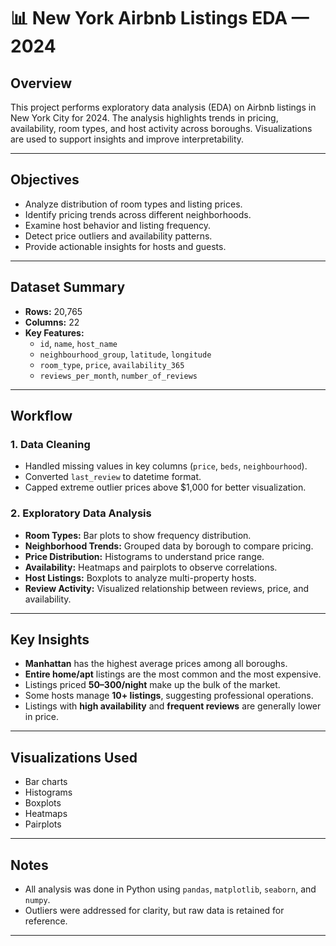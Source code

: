 # 📊 New York Airbnb Listings EDA — 2024

## Overview
This project performs exploratory data analysis (EDA) on Airbnb listings in New York City for 2024. The analysis highlights trends in pricing, availability, room types, and host activity across boroughs. Visualizations are used to support insights and improve interpretability.

---

## Objectives
- Analyze distribution of room types and listing prices.
- Identify pricing trends across different neighborhoods.
- Examine host behavior and listing frequency.
- Detect price outliers and availability patterns.
- Provide actionable insights for hosts and guests.

---

## Dataset Summary
- **Rows:** 20,765  
- **Columns:** 22  
- **Key Features:**  
  - `id`, `name`, `host_name`  
  - `neighbourhood_group`, `latitude`, `longitude`  
  - `room_type`, `price`, `availability_365`  
  - `reviews_per_month`, `number_of_reviews`  

---

## Workflow

### 1. Data Cleaning
- Handled missing values in key columns (`price`, `beds`, `neighbourhood`).
- Converted `last_review` to datetime format.
- Capped extreme outlier prices above $1,000 for better visualization.

### 2. Exploratory Data Analysis
- **Room Types:** Bar plots to show frequency distribution.
- **Neighborhood Trends:** Grouped data by borough to compare pricing.
- **Price Distribution:** Histograms to understand price range.
- **Availability:** Heatmaps and pairplots to observe correlations.
- **Host Listings:** Boxplots to analyze multi-property hosts.
- **Review Activity:** Visualized relationship between reviews, price, and availability.

---

## Key Insights

- **Manhattan** has the highest average prices among all boroughs.
- **Entire home/apt** listings are the most common and the most expensive.
- Listings priced **$50–$300/night** make up the bulk of the market.
- Some hosts manage **10+ listings**, suggesting professional operations.
- Listings with **high availability** and **frequent reviews** are generally lower in price.

---

## Visualizations Used
- Bar charts  
- Histograms  
- Boxplots  
- Heatmaps  
- Pairplots

---

## Notes
- All analysis was done in Python using `pandas`, `matplotlib`, `seaborn`, and `numpy`.
- Outliers were addressed for clarity, but raw data is retained for reference.

---


